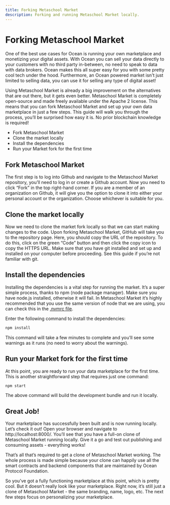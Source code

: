 ```yaml
---
title: Forking Metaschool Market
description: Forking and running Metaschool Market locally.
---
```


# Forking Metaschool Market

One of the best use cases for Ocean is running your own marketplace and monetizing your digital assets. With Ocean you can sell your data directly to your customers with no third party in-between, no need to speak to data with data brokers. Ocean makes this all super easy for you with some pretty cool tech under the hood. Furthermore, an Ocean powered market isn't just limited to selling data, you can use it for selling any type of digital asset!

Using Metaschool Market is already a big improvement on the alternatives that are out there, but it gets even better. Metaschool Market is completely open-source and made freely available under the Apache 2 license. This means that you can fork Metaschool Market and set up your own data marketplace in just a few steps. This guide will walk you through the process, you’ll be surprised how easy it is. No prior blockchain knowledge is required!

- Fork Metaschool Market
- Clone the market locally
- Install the dependencies
- Run your Market fork for the first time

## Fork Metaschool Market

The first step is to log into Github and navigate to the Metaschool Market repository, you’ll need to log in or create a Github account. Now you need to click “Fork” in the top right-hand corner. If you are a member of an organization on Github, it will give you the option to clone it into either your personal account or the organization. Choose whichever is suitable for you.

## Clone the market locally

Now we need to clone the market fork locally so that we can start making changes to the code. Upon forking Metaschool Market, GitHub will take you to the repository page. Here, you should copy the URL of the repository. To do this, click on the green “Code” button and then click the copy icon to copy the HTTPS URL. Make sure that you have git installed and set up and installed on your computer before proceeding. See this guide if you’re not familiar with git.

## Install the dependencies

Installing the dependencies is a vital step for running the market. It’s a super simple process, thanks to npm (node package manager). Make sure you have node.js installed, otherwise it will fail. In Metaschool Market it’s highly recommended that you use the same version of node that we are using, you can check this in the [.nvmrc file](https://github.com/oceanprotocol/market/blob/main/.nvmrc).

Enter the following command to install the dependencies:

```bash
npm install
```

This command will take a few minutes to complete and you’ll see some warnings as it runs (no need to worry about the warnings).

## Run your Market fork for the first time

At this point, you are ready to run your data marketplace for the first time. This is another straightforward step that requires just one command:

```bash
npm start
```

The above command will build the development bundle and run it locally.

## Great Job!

Your marketplace has successfully been built and is now running locally. Let’s check it out! Open your browser and navigate to http://localhost:8000/. You’ll see that you have a full-on clone of Metaschool Market running locally. Give it a go and test out publishing and consuming assets - everything works!

That’s all that’s required to get a clone of Metaschool Market working. The whole process is made simple because your clone can happily use all the smart contracts and backend components that are maintained by Ocean Protocol Foundation.

So you’ve got a fully functioning marketplace at this point, which is pretty cool. But it doesn’t really look like your marketplace. Right now, it’s still just a clone of Metaschool Market - the same branding, name, logo, etc. The next few steps focus on personalizing your marketplace.
